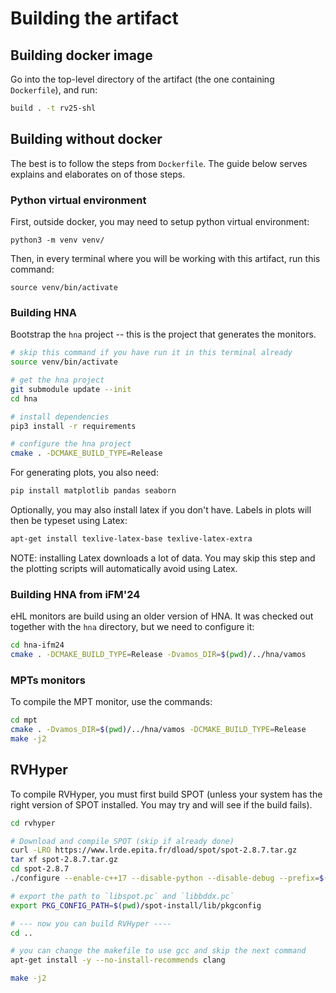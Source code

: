 # Building the artifact

## Building docker image

Go into the top-level directory of the artifact
(the one containing `Dockerfile`), and run:

```sh
build . -t rv25-shl
```


## Building without docker

The best is to follow the steps from `Dockerfile`.
The guide below serves explains and elaborates on
of those steps.

### Python virtual environment

First, outside docker, you may need to setup python virtual environment:

```shell
python3 -m venv venv/
```

Then, in every terminal where you will be working with this artifact,
run this command:

```shell
source venv/bin/activate
```

### Building HNA

Bootstrap the `hna` project -- this is the project that generates the monitors.

```sh
# skip this command if you have run it in this terminal already
source venv/bin/activate

# get the hna project
git submodule update --init
cd hna

# install dependencies
pip3 install -r requirements

# configure the hna project
cmake . -DCMAKE_BUILD_TYPE=Release
```

For generating plots, you also need:

```sh
pip install matplotlib pandas seaborn
```

Optionally, you may also install latex if you don't have.
Labels in plots will then be typeset using Latex:

```sh
apt-get install texlive-latex-base texlive-latex-extra
```

NOTE: installing Latex downloads a lot of data. You may skip this step
and the plotting scripts will automatically avoid using Latex.

### Building HNA from iFM'24

eHL monitors are build using an older version of HNA.
It was checked out together with the `hna` directory,
but we need to configure it:

```sh
cd hna-ifm24
cmake . -DCMAKE_BUILD_TYPE=Release -Dvamos_DIR=$(pwd)/../hna/vamos
```

### MPTs monitors

To compile the MPT monitor, use the commands:

```sh
cd mpt
cmake . -Dvamos_DIR=$(pwd)/../hna/vamos -DCMAKE_BUILD_TYPE=Release
make -j2
```

## RVHyper

To compile RVHyper, you must first build SPOT (unless your system has the right version
of SPOT installed. You may try and will see if the build fails).

```sh
cd rvhyper

# Download and compile SPOT (skip if already done)
curl -LRO https://www.lrde.epita.fr/dload/spot/spot-2.8.7.tar.gz
tar xf spot-2.8.7.tar.gz
cd spot-2.8.7
./configure --enable-c++17 --disable-python --disable-debug --prefix=$(pwd)/spot-install && make -j2 && make install

# export the path to `libspot.pc` and `libbddx.pc`
export PKG_CONFIG_PATH=$(pwd)/spot-install/lib/pkgconfig

# --- now you can build RVHyper ----
cd ..

# you can change the makefile to use gcc and skip the next command
apt-get install -y --no-install-recommends clang

make -j2
```

